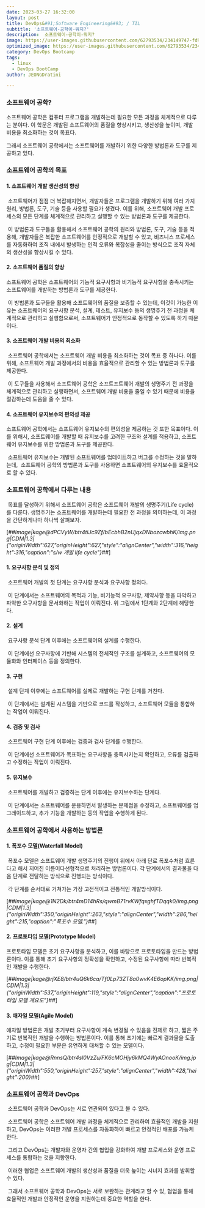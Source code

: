 ```yaml
---
date: 2023-03-27 16:32:00
layout: post
title: DevOps&#91;Software Engineering&#93; / TIL
subtitle: '소프트웨어-공학이-뭐지?'
description:  소프트웨어-공학이-뭐지?
image: https://user-images.githubusercontent.com/62793534/234149747-fd9c41f6-fa6f-44cc-be0e-1c219031dd33.jpg
optimized_image: https://user-images.githubusercontent.com/62793534/234149747-fd9c41f6-fa6f-44cc-be0e-1c219031dd33.jpg
category: DevOps Bootcamp
tags:
  - linux
  - DevOps BootCamp
author: JEONGDratini

---
```


### 소프트웨어 공학?

소프트웨어 공학은 컴퓨터 프로그램을 개발하는데 필요한 모든 과정을 체계적으로 다루는 분야다. 이 학문은 개발된 소프트웨어의 품질을 향상시키고, 생산성을 높이며, 개발 비용을 최소화하는 것이 목표다.

그래서 소프트웨어 공학에서는 소프트웨어를 개발하기 위한 다양한 방법론과 도구를 제공하고 있다.

### 소프트웨어 공학의 목표

#### 1\. 소프트웨어 개발 생산성의 향상

 소프트웨어가 점점 더 복잡해지면서, 개발자들은 프로그램을 개발하기 위해 여러 가지 원리, 방법론, 도구, 기술 등을 사용할 필요가 생겼다. 이를 위해, 소프트웨어 개발 프로세스의 모든 단계를 체계적으로 관리하고 실행할 수 있는 방법론과 도구를 제공한다.

 이 방법론과 도구들을 활용해서 소프트웨어 공학의 원리와 방법론, 도구, 기술 등을 적용해, 개발자들은 복잡한 소프트웨어를 안정적으로 개발할 수 있고, 비즈니스 프로세스를 자동화하여 조직 내에서 발생하는 인적 오류와 복잡성을 줄이는 방식으로 조직 자체의 생산성을 향상시킬 수 있다.

#### 2\. 소프트웨어 품질의 향상

소프트웨어 공학은 소프트웨어의 기능적 요구사항과 비기능적 요구사항을 충족시키는 소프트웨어를 개발하는 방법론과 도구를 제공한다.

 이 방법론과 도구들을 활용해 소프트웨어의 품질을 보증할 수 있는데, 이것이 가능한 이유는 소프트웨어의 요구사항 분석, 설계, 테스트, 유지보수 등의 생명주기 전 과정을 체계적으로 관리하고 실행함으로써, 소프트웨어가 안정적으로 동작할 수 있도록 하기 때문이다.

#### 3\. 소프트웨어 개발 비용의 최소화

 소프트웨어 공학에서는 소프트웨어 개발 비용을 최소화하는 것이 목표 중 하나다. 이를 위해, 소프트웨어 개발 과정에서의 비용을 효율적으로 관리할 수 있는 방법론과 도구를 제공한다.

 이 도구들을 사용해서 소프트웨어 공학은 소프트프트웨어 개발의 생명주기 전 과정을 체계적으로 관리하고 실행하면서, 소프트웨어 개발 비용을 줄일 수 있기 때문에 비용을 절감하는데 도움을 줄 수 있다.

#### 4\. 소프트웨어 유지보수의 편의성 제공

소프트웨어 공학에서는 소프트웨어 유지보수의 편의성을 제공하는 것 또한 목표이다. 이를 위해서, 소프트웨어를 개발할 때 유지보수를 고려한 구조와 설계를 적용하고, 소프트웨어 유지보수를 위한 방법론과 도구를 제공한다.

 소프트웨어 유지보수는 개발된 소프트웨어를 업데이트하고 버그를 수정하는 것을 말하는데,  소프트웨어 공학의 방법론과 도구를 사용하면 소프트웨어의 유지보수를 효율적으로 할 수 있다.

### 소프트웨어 공학에서 다루는 내용

 목표를 달성하기 위해서 소프트웨어 공학은 소프트웨어 개발의 생명주기(Life cycle)를 다룬다. 생명주기는 소프트웨어를 개발하는데 필요한 전 과정을 의미하는데, 이 과정을 간단하게나마 하나씩 살펴보자.

[##_Image|kage@dPCVyW/btr4tiJc9Zf/bEcbhB2nUjqxDNbozcwbhK/img.png|CDM|1.3|{"originWidth":627,"originHeight":627,"style":"alignCenter","width":316,"height":316,"caption":"s/w 개발 life cycle"}_##]

#### 1\. 요구사항 분석 및 정의

 소프트웨어 개발의 첫 단계는 요구사항 분석과 요구사항 정의다.

 이 단계에서는 소프트웨어의 목적과 기능, 비기능적 요구사항, 제약사항 등을 파악하고 파악한 요구사항을 문서화하는 작업이 이뤄진다. 위 그림에서 1단계와 2단계에 해당한다.

#### 2. 설계

 요구사항 분석 단계 이후에는 소프트웨어의 설계를 수행한다.

 이 단계에선 요구사항에 기반해 시스템의 전체적인 구조를 설계하고, 소프트웨어의 모듈화와 인터페이스 등을 정의한다.

#### 3. 구현

 설계 단계 이후에는 소프트웨어를 실제로 개발하는 구현 단계를 거친다.

 이 단계에서는 설계된 시스템을 기반으로 코드를 작성하고, 소프트웨어 모듈을 통합하는 작업이 이뤄진다.

#### 4. 검증 및 검사

 소프트웨어 구현 단계 이후에는 검증과 검사 단계를 수행한다.

 이 단계에선 소프트웨어가 목표하는 요구사항을 충족시키는지 확인하고, 오류를 검출하고 수정하는 작업이 이뤄진다.

#### 5. 유지보수

 소프트웨어를 개발하고 검증하는 단계 이후에는 유지보수하는 단계다.

 이 단계에서는 소프트웨어를 운용하면서 발생하는 문제점을 수정하고, 소프트웨어를 업그레이드하고, 추가 기능을 개발하는 등의 작업을 수행하게 된다.  
  
  

### 소프트웨어 공학에서 사용하는 방법론

#### 1. 폭포수 모델(Waterfall Model)

 폭포수 모델은 소프트웨어 개발 생명주기의 진행이 위에서 아래 단로 폭포수처럼 흐른다고 해서 지어진 이름이다선형적으로 처리하는 방법론이다. 각 단계에서의 결과물을 다음 단계로 전달하는 방식으로 진행되는 방식이다.

 각 단계를 순서대로 거쳐가는 가장 고전적이고 전통적인 개발방식이다. 

[##_Image|kage@1N2Dk/btr4mD14hRs/qwmB71rvKWfqxghfTDqqk0/img.png|CDM|1.3|{"originWidth":350,"originHeight":263,"style":"alignCenter","width":286,"height":215,"caption":"폭포수 모델."}_##]

#### 2. 프로토타입 모델(Prototype Model)

프로토타입 모델은 초기 요구사항을 분석하고, 이를 바탕으로 프로토타입을 만드는 방법론이다. 이를 통해 초기 요구사항의 정확성을 확인하고, 수정된 요구사항에 따라 반복적인 개발을 수행한다.

[##_Image|kage@rjXE8/btr4uQ6k6ca/Tf0Lp73ZT8a0wvK4E6opKK/img.png|CDM|1.3|{"originWidth":537,"originHeight":119,"style":"alignCenter","caption":"프로토타입 모델 개요도"}_##]

#### 3\. 애자일 모델(Agile Model)

애자일 방법론은 개발 초기부터 요구사항이 계속 변경될 수 있음을 전제로 하고, 짧은 주기로 반복적인 개발을 수행하는 방법론이다. 이를 통해 초기에는 빠르게 결과물을 도출하고, 수정이 필요한 부분은 유연하게 대처할 수 있는 모델이다.

[##_Image|kage@RnnsQ/btr4sl0VzZu/FK6cMOHjy6kMQ4WyAOnooK/img.jpg|CDM|1.3|{"originWidth":550,"originHeight":257,"style":"alignCenter","width":428,"height":200}_##]

### 소프트웨어 공학과 DevOps

 소프트웨어 공학과 DevOps는 서로 연관되어 있다고 볼 수 있다.

 소프트웨어 공학은 소프트웨어 개발 과정을 체계적으로 관리하여 효율적인 개발을 지원하고, DevOps는 이러한 개발 프로세스를 자동화하여 빠르고 안정적인 배포를 가능케 한다.

 그리고 DevOps는 개발자와 운영자 간의 협업을 강화하여 개발 프로세스와 운영 프로세스를 통합하는 것을 지향한다.

 이러한 협업은 소프트웨어 개발의 생산성과 품질을 더욱 높이는 시너지 효과를 발휘할 수 있다.

 그래서 소프트웨어 공학과 DevOps는 서로 보완하는 관계라고 할 수 있, 협업을 통해 효율적인 개발과 안정적인 운영을 지원하는데 중요한 역할을 한다.
